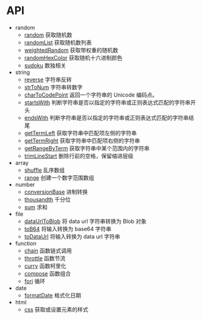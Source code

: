 # API

-   random
    -   [random](./random/random.md) 获取随机数
    -   [randomList](./random/randomList.md) 获取随机数列表
    -   [weightedRandom](./random/weightedRandom.md) 获取带权重的随机数
    -   [randomHexColor](./random/randomHexColor.md) 获取随机十六进制颜色
    -   [sudoku](./random/sudoku.md) 数独相关
-   string
    -   [reverse](./string/reverse.md) 字符串反转
    -   [strToNum](./string/strToNum.md) 字符串转数字
    -   [charToCodePoint](./string/charToCodePoint.md) 返回一个字符串的 Unicode 编码点。
    -   [startsWith](./string/startsWith.md) 判断字符串是否以指定的字符串或正则表达式匹配的字符串开头
    -   [endsWith](./string/endsWith.md) 判断字符串是否以指定的字符串或正则表达式匹配的字符串结尾
    -   [getTermLeft](./string/getTermLeft.md) 获取字符串中匹配项左侧的字符串
    -   [getTermRight](./string/getTermRight.md) 获取字符串中匹配项右侧的字符串
    -   [getRangeByTerm](./string/getRangeByTerm.md) 获取字符串中某个范围内的字符串
    -   [trimLineStart](./string/trimLineStart.md) 删除行前的空格，保留缩进层级
-   array
    -   [shuffle](./array/shuffle.md) 乱序数组
    -   [range](./array/range.md) 创建一个数字范围数组
-   number
    -   [conversionBase](./number/conversionBase.md) 进制转换
    -   [thousandth](./number/thousandth.md) 千分位
    -   [sum](./number/sum.md) 求和
-   file
    -   [dataUrlToBlob](./file/dataUrlToBlob.md) 将 data url 字符串转换为 Blob 对象
    -   [toB64](./file/toB64.md) 将输入转换为 base64 字符串
    -   [toDataUrl](./file/toDataUrl.md) 将输入转换为 data url 字符串
-   function
    -   [chain](./function/chain.md) 函数链式调用
    -   [throttle](./function/throttle.md) 函数节流
    -   [curry](./function/curry.md) 函数柯里化
    -   [compose](./function/compose.md) 函数组合
    -   [fori](./function/fori.md) 循环
-   date
    -   [formatDate](./date/formatDate.md) 格式化日期
-   html
    -   [css](./html/css.md) 获取或设置元素的样式
